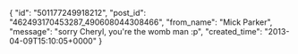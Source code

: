  {
   "id": "501177249918212",
   "post_id": "462493170453287_490608044308466",
   "from_name": "Mick Parker",
   "message": "sorry Cheryl, you're the womb man :p",
   "created_time": "2013-04-09T15:10:05+0000"
 }
